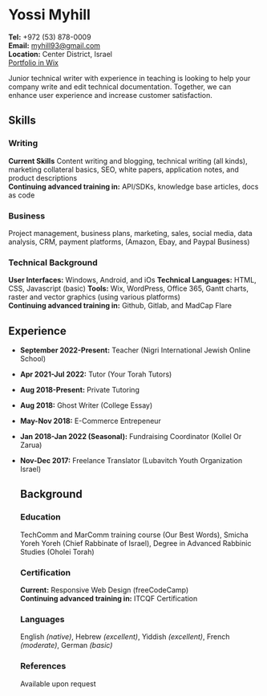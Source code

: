 # Yossi Myhill
**Tel:** +972 (53) 878-0009  
**Email:** myhill93@gmail.com  
**Location:** Center District, Israel  
[Portfolio in Wix](http://myhill93.wixsite.com/yossi-myhill)  

Junior technical writer with experience in teaching is looking to help your company write and edit technical documentation. Together, we can enhance user experience and increase customer satisfaction.

## Skills
### Writing
**Current Skills** Content writing and blogging, technical writing (all kinds), marketing collateral basics, SEO, white papers, application notes, and product descriptions  
**Continuing advanced training in:** API/SDKs, knowledge base articles, docs as code
### Business
Project management, business plans, marketing, sales, social media, data analysis, CRM, payment platforms, (Amazon, Ebay, and Paypal Business)
### Technical Background
**User Interfaces:** Windows, Android, and iOs
**Technical Languages:** HTML, CSS, Javascript (basic) 
**Tools:** Wix, WordPress, Office 365, Gantt charts, raster and vector graphics (using various platforms)    
**Continuing advanced training in:** Github, Gitlab, and MadCap Flare  

## Experience
* **September 2022-Present:** Teacher (Nigri International Jewish Online School)  
* **Apr 2021-Jul 2022:** Tutor (Your Torah Tutors)
* **Aug 2018-Present:** Private Tutoring
* **Aug 2018:** Ghost Writer (College Essay)
* **May-Nov 2018:** E-Commerce Entrepeneur
* **Jan 2018-Jan 2022 (Seasonal):** Fundraising Coordinator (Kollel Or Zarua)
* **Nov-Dec 2017:** Freelance Translator (Lubavitch Youth Organization Israel)

  ## Background
  ### Education
  TechComm and MarComm training course (Our Best Words),
  Smicha Yoreh Yoreh (Chief Rabbinate of Israel),
  Degree in Advanced Rabbinic Studies (Oholei Torah)
  ### Certification
  **Current:** Responsive Web Design (freeCodeCamp)  
  **Continuing advanced training in:** ITCQF Certification
  ### Languages
  English *(native)*, Hebrew *(excellent)*, Yiddish *(excellent)*, French *(moderate)*, German *(basic)*
  ### References
  Available upon request
